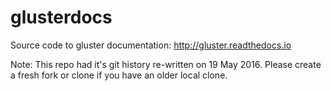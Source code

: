 # glusterdocs

Source code to gluster documentation: http://gluster.readthedocs.io

Note: This repo had it's git history re-written on 19 May 2016. Please create a fresh fork or clone if you have an older local clone.
